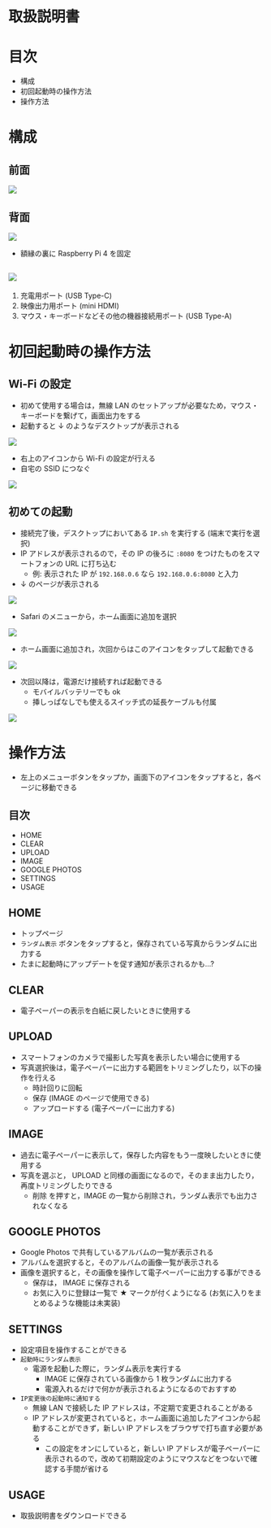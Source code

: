 # 取扱説明書

# 目次

- 構成
- 初回起動時の操作方法
- 操作方法

# 構成

## 前面

![](4.png)

## 背面

![](5.png)

- 額縁の裏に Raspberry Pi 4 を固定

## ![](6.png)

1. 充電用ポート (USB Type-C)
2. 映像出力用ポート (mini HDMI)
3. マウス・キーボードなどその他の機器接続用ポート (USB Type-A)

# 初回起動時の操作方法

## Wi-Fi の設定

- 初めて使用する場合は，無線 LAN のセットアップが必要なため，マウス・キーボードを繋げて，画面出力をする
- 起動すると ↓ のようなデスクトップが表示される

![](1.png)

- 右上のアイコンから Wi-Fi の設定が行える
- 自宅の SSID につなぐ

![](2.png)

## 初めての起動

- 接続完了後，デスクトップにおいてある `IP.sh` を実行する (端末で実行を選択)
- IP アドレスが表示されるので，その IP の後ろに `:8080` をつけたものをスマートフォンの URL に打ち込む
  - 例: 表示された IP が `192.168.0.6` なら `192.168.0.6:8080` と入力
- ↓ のページが表示される

![](7.png)

- Safari のメニューから，ホーム画面に追加を選択

![](8.png)

- ホーム画面に追加され，次回からはこのアイコンをタップして起動できる

![](9.png)

- 次回以降は，電源だけ接続すれば起動できる
  - モバイルバッテリーでも ok
  - 挿しっぱなしでも使えるスイッチ式の延長ケーブルも付属

![](10.png)

# 操作方法

- 左上のメニューボタンをタップか，画面下のアイコンをタップすると，各ページに移動できる

## 目次

- HOME
- CLEAR
- UPLOAD
- IMAGE
- GOOGLE PHOTOS
- SETTINGS
- USAGE

## HOME

- トップページ
- `ランダム表示` ボタンをタップすると，保存されている写真からランダムに出力する
- たまに起動時にアップデートを促す通知が表示されるかも...?

## CLEAR

- 電子ペーパーの表示を白紙に戻したいときに使用する

## UPLOAD

- スマートフォンのカメラで撮影した写真を表示したい場合に使用する
- 写真選択後は，電子ペーパーに出力する範囲をトリミングしたり，以下の操作を行える
  - 時計回りに回転
  - 保存 (IMAGE のページで使用できる)
  - アップロードする (電子ペーパーに出力する)

## IMAGE

- 過去に電子ペーパーに表示して，保存した内容をもう一度映したいときに使用する
- 写真を選ぶと， UPLOAD と同様の画面になるので，そのまま出力したり，再度トリミングしたりできる
  - 削除 を押すと，IMAGE の一覧から削除され，ランダム表示でも出力されなくなる

## GOOGLE PHOTOS

- Google Photos で共有しているアルバムの一覧が表示される
- アルバムを選択すると，そのアルバムの画像一覧が表示される
- 画像を選択すると，その画像を操作して電子ペーパーに出力する事ができる
  - 保存は， IMAGE に保存される
  - お気に入りに登録は一覧で ★ マークが付くようになる (お気に入りをまとめるような機能は未実装)

## SETTINGS

- 設定項目を操作することができる
- `起動時にランダム表示`
  - 電源を起動した際に，ランダム表示を実行する
    - IMAGE に保存されている画像から 1 枚ランダムに出力する
    - 電源入れるだけで何かが表示されるようになるのでおすすめ
- `IP変更後の起動時に通知する`
  - 無線 LAN で接続した IP アドレスは，不定期で変更されることがある
  - IP アドレスが変更されていると，ホーム画面に追加したアイコンから起動することができず，新しい IP アドレスをブラウザで打ち直す必要がある
    - この設定をオンにしていると，新しい IP アドレスが電子ペーパーに表示されるので，改めて初期設定のようにマウスなどをつないで確認する手間が省ける

## USAGE

- 取扱説明書をダウンロードできる
